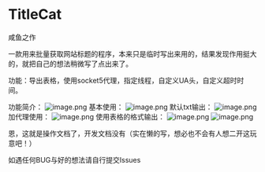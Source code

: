 # TitleCat
咸鱼之作 

  一款用来批量获取网站标题的程序，本来只是临时写出来用的，结果发现作用挺大的，就把自己的想法稍微写了点出来了。 

功能：导出表格，使用socket5代理，指定线程，自定义UA头，自定义超时时间。 

功能简介： 
	![image.png](https://i.loli.net/2021/01/08/2hJUNspfX7QDkWB.png) 
基本使用： 
	![image.png](https://i.loli.net/2021/01/08/9Jz8U7FWXvwbsZ1.png) 
默认txt输出： 
	![image.png](https://i.loli.net/2021/01/08/7G43YcbAnRWJdIh.png) 
加代理使用： 
	![image.png](https://i.loli.net/2021/01/08/VL4zBXCyOrpdTSo.png) 
使用表格的格式输出： 
	![image.png](https://i.loli.net/2021/01/08/f41dcbrxneJOW6t.png) 
	![image.png](https://i.loli.net/2021/01/08/IxfeZVQcbWXls46.png) 



恩，这就是操作文档了，开发文档没有（实在懒的写，想必也不会有人想二开这玩意吧！） 

如遇任何BUG与好的想法请自行提交Issues 


